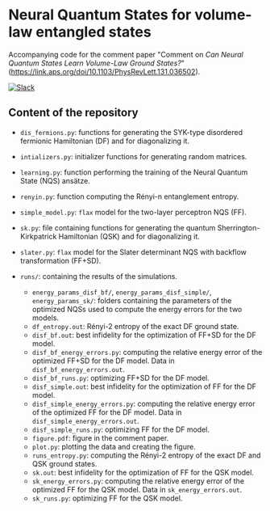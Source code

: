 # Neural Quantum States for volume-law entangled states
Accompanying code for the comment paper "Comment on *Can Neural Quantum States Learn Volume-Law Ground States?*" (https://link.aps.org/doi/10.1103/PhysRevLett.131.036502).

[![Slack](https://img.shields.io/badge/slack-chat-green.svg)](https://join.slack.com/t/mlquantum/shared_invite/zt-19wibmfdv-LLRI6i43wrLev6oQX0OfOw)


## Content of the repository

- `dis_fermions.py`: functions for generating the SYK-type disordered fermionic Hamiltonian (DF) and for diagonalizing it.
- `intializers.py`: initializer functions for generating random matrices.
- `learning.py`: function performing the training of the Neural Quantum State (NQS) ansätze.
- `renyin.py`: function computing the Rényi-n entanglement entropy.
- `simple_model.py`: `flax` model for the two-layer perceptron NQS (FF).
- `sk.py`: file containing functions for generating the quantum Sherrington-Kirkpatrick Hamiltonian (QSK) and for diagonalizing it.
- `slater.py`: `flax` model for the Slater determinant NQS with backflow transformation (FF+SD).

- `runs/`: containing the results of the simulations.
    - `energy_params_disf_bf/`, `energy_params_disf_simple/`, `energy_params_sk/`: folders containing the parameters of the optimized NQSs used to compute the energy errors for the two models.
    - `df_entropy.out`: Rényi-2 entropy of the exact DF ground state. 
    - `disf_bf.out`: best infidelity for the optimization of FF+SD for the DF model. 
    - `disf_bf_energy_errors.py`: computing the relative energy error of the optimized FF+SD for the DF model. Data in `disf_bf_energy_errors.out`.
    - `disf_bf_runs.py`: optimizing FF+SD for the DF model. 
    - `disf_simple.out`: best infidelity for the optimization of FF for the DF model. 
    - `disf_simple_energy_errors.py`: computing the relative energy error of the optimized FF for the DF model. Data in `disf_simple_energy_errors.out`.
    - `disf_simple_runs.py`: optimizing FF for the DF model. 
    - `figure.pdf`: figure in the comment paper. 
    - `plot.py`: plotting the data and creating the figure.
    - `runs_entropy.py`: computing the Rényi-2 entropy of the exact DF and QSK ground states. 
    - `sk.out`: best infidelity for the optimization of FF for the QSK model. 
    - `sk_energy_errors.py`: computing the relative energy error of the optimized FF for the QSK model. Data in `sk_energy_errors.out`.
    - `sk_runs.py`: optimizing FF for the QSK model. 




